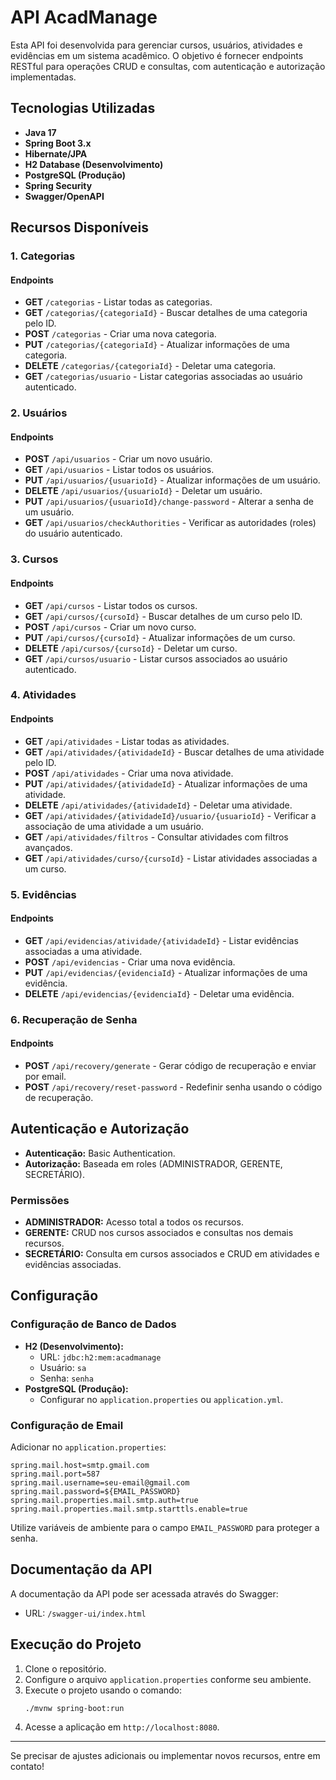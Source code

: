 # API AcadManage

Esta API foi desenvolvida para gerenciar cursos, usuários, atividades e evidências em um sistema acadêmico. O objetivo é fornecer endpoints RESTful para operações CRUD e consultas, com autenticação e autorização implementadas.

## Tecnologias Utilizadas

- **Java 17**
- **Spring Boot 3.x**
- **Hibernate/JPA**
- **H2 Database (Desenvolvimento)**
- **PostgreSQL (Produção)**
- **Spring Security**
- **Swagger/OpenAPI**

## Recursos Disponíveis

### 1. Categorias

#### Endpoints
- **GET** `/categorias` - Listar todas as categorias.
- **GET** `/categorias/{categoriaId}` - Buscar detalhes de uma categoria pelo ID.
- **POST** `/categorias` - Criar uma nova categoria.
- **PUT** `/categorias/{categoriaId}` - Atualizar informações de uma categoria.
- **DELETE** `/categorias/{categoriaId}` - Deletar uma categoria.
- **GET** `/categorias/usuario` - Listar categorias associadas ao usuário autenticado.

### 2. Usuários

#### Endpoints
- **POST** `/api/usuarios` - Criar um novo usuário.
- **GET** `/api/usuarios` - Listar todos os usuários.
- **PUT** `/api/usuarios/{usuarioId}` - Atualizar informações de um usuário.
- **DELETE** `/api/usuarios/{usuarioId}` - Deletar um usuário.
- **PUT** `/api/usuarios/{usuarioId}/change-password` - Alterar a senha de um usuário.
- **GET** `/api/usuarios/checkAuthorities` - Verificar as autoridades (roles) do usuário autenticado.

### 3. Cursos

#### Endpoints
- **GET** `/api/cursos` - Listar todos os cursos.
- **GET** `/api/cursos/{cursoId}` - Buscar detalhes de um curso pelo ID.
- **POST** `/api/cursos` - Criar um novo curso.
- **PUT** `/api/cursos/{cursoId}` - Atualizar informações de um curso.
- **DELETE** `/api/cursos/{cursoId}` - Deletar um curso.
- **GET** `/api/cursos/usuario` - Listar cursos associados ao usuário autenticado.

### 4. Atividades

#### Endpoints
- **GET** `/api/atividades` - Listar todas as atividades.
- **GET** `/api/atividades/{atividadeId}` - Buscar detalhes de uma atividade pelo ID.
- **POST** `/api/atividades` - Criar uma nova atividade.
- **PUT** `/api/atividades/{atividadeId}` - Atualizar informações de uma atividade.
- **DELETE** `/api/atividades/{atividadeId}` - Deletar uma atividade.
- **GET** `/api/atividades/{atividadeId}/usuario/{usuarioId}` - Verificar a associação de uma atividade a um usuário.
- **GET** `/api/atividades/filtros` - Consultar atividades com filtros avançados.
- **GET** `/api/atividades/curso/{cursoId}` - Listar atividades associadas a um curso.

### 5. Evidências

#### Endpoints
- **GET** `/api/evidencias/atividade/{atividadeId}` - Listar evidências associadas a uma atividade.
- **POST** `/api/evidencias` - Criar uma nova evidência.
- **PUT** `/api/evidencias/{evidenciaId}` - Atualizar informações de uma evidência.
- **DELETE** `/api/evidencias/{evidenciaId}` - Deletar uma evidência.

### 6. Recuperação de Senha

#### Endpoints
- **POST** `/api/recovery/generate` - Gerar código de recuperação e enviar por email.
- **POST** `/api/recovery/reset-password` - Redefinir senha usando o código de recuperação.

## Autenticação e Autorização

- **Autenticação:** Basic Authentication.
- **Autorização:** Baseada em roles (ADMINISTRADOR, GERENTE, SECRETÁRIO).

### Permissões
- **ADMINISTRADOR:** Acesso total a todos os recursos.
- **GERENTE:** CRUD nos cursos associados e consultas nos demais recursos.
- **SECRETÁRIO:** Consulta em cursos associados e CRUD em atividades e evidências associadas.

## Configuração

### Configuração de Banco de Dados

- **H2 (Desenvolvimento):**
  - URL: `jdbc:h2:mem:acadmanage`
  - Usuário: `sa`
  - Senha: `senha`
- **PostgreSQL (Produção):**
  - Configurar no `application.properties` ou `application.yml`.

### Configuração de Email
Adicionar no `application.properties`:
```properties
spring.mail.host=smtp.gmail.com
spring.mail.port=587
spring.mail.username=seu-email@gmail.com
spring.mail.password=${EMAIL_PASSWORD}
spring.mail.properties.mail.smtp.auth=true
spring.mail.properties.mail.smtp.starttls.enable=true
```
Utilize variáveis de ambiente para o campo `EMAIL_PASSWORD` para proteger a senha.

## Documentação da API

A documentação da API pode ser acessada através do Swagger:
- URL: `/swagger-ui/index.html`

## Execução do Projeto

1. Clone o repositório.
2. Configure o arquivo `application.properties` conforme seu ambiente.
3. Execute o projeto usando o comando:
   ```bash
   ./mvnw spring-boot:run
   ```
4. Acesse a aplicação em `http://localhost:8080`.

---
Se precisar de ajustes adicionais ou implementar novos recursos, entre em contato!

